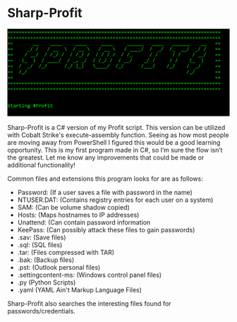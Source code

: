 # Sharp-Profit

<img src="https://github.com/Z3R0th-13/Sharp-Profit/blob/master/images/Banner.PNG">

Sharp-Profit is a C# version of my Profit script. This version can be utilized with Cobalt Strike's execute-assembly function. Seeing as how most people are moving away from PowerShell I figured this would be a good learning opportunity. This is my first program made in C#, so I’m sure the flow isn’t the greatest. Let me know any improvements that could be made or additional functionality!

Common files and extensions this program looks for are as follows:
* Password: (If a user saves a file with password in the name)
* NTUSER.DAT: (Contains registry entries for each user on a system)
* SAM: (Can be volume shadow copied)
* Hosts: (Maps hostnames to IP addresses)
* Unattend: (Can contain password information
* KeePass: (Can possibly attack these files to gain passwords)
* .sav: (Save files)
* .sql: (SQL files)
* .tar: (Files compressed with TAR)
* .bak: (Backup files)
* .pst: (Outlook personal files)
* .settingcontent-ms: (Windows control panel files)
* .py (Python Scripts)
* .yaml (YAML Ain't Markup Language Files)

Sharp-Profit also searches the interesting files found for passwords/credentials. 
